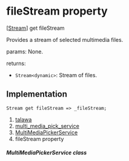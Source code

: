 
<div>

# fileStream property

</div>



[[Stream](https://api.flutter.dev/flutter/dart-core/Stream-class.html)]
get fileStream



Provides a stream of selected multimedia files.

params: None.

returns:

-   `Stream<dynamic>`: Stream of files.



## Implementation

``` language-dart
Stream get fileStream => _fileStream;
```








1.  [talawa](../../index.md)
2.  [multi_media_pick_service](../../services_third_party_service_multi_media_pick_service/)
3.  [MultiMediaPickerService](../../services_third_party_service_multi_media_pick_service/MultiMediaPickerService-class.md)
4.  fileStream property

##### MultiMediaPickerService class







